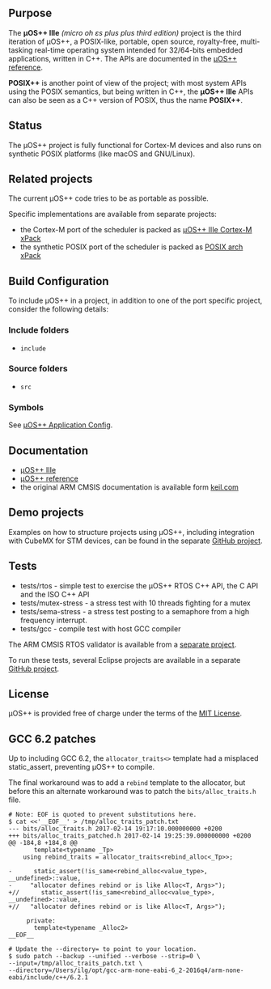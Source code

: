 ## Purpose

The **µOS++ IIIe** _(micro oh ɛs plus plus third edition)_ project is the third iteration of µOS++, a POSIX-like, portable, open source, royalty-free, multi-tasking real-time operating system intended for 32/64-bits embedded applications, written in C++. The APIs are documented in the [µOS++ reference](http://micro-os-plus.github.io/reference/cmsis-plus/).

**POSIX++** is another point of view of the project; with most system APIs using the POSIX semantics, but being written in C++, the **µOS++ IIIe** APIs can also be seen as a C++ version of POSIX, thus the name **POSIX++**.

## Status

The µOS++ project is fully functional for Cortex-M devices and also runs on synthetic POSIX platforms (like macOS and GNU/Linux).

## Related projects

The current µOS++ code tries to be as portable as possible.

Specific implementations are available from separate projects:

- the Cortex-M port of the scheduler is packed as [µOS++ IIIe Cortex-M xPack](https://github.com/micro-os-plus/micro-os-plus-iii-cortexm)
- the synthetic POSIX port of the scheduler is packed as [POSIX arch xPack](https://github.com/micro-os-plus/posix-arch)

## Build Configuration

To include µOS++ in a project, in addition to one of the port specific project, consider the following details:

### Include folders

- `include` 
 
### Source folders

- `src` 

### Symbols

See [µOS++ Application Config](http://micro-os-plus.github.io/reference/cmsis-plus/group__cmsis-plus-app-config.html).

## Documentation

* [µOS++ IIIe](http://micro-os-plus.github.io)
* [µOS++ reference](http://micro-os-plus.github.io/reference/cmsis-plus/)
* the original ARM CMSIS documentation is available form 
[keil.com](http://www.keil.com/pack/doc/CMSIS/General/html/index.html)

## Demo projects

Examples on how to structure projects using µOS++, including integration with CubeMX for STM devices, can be found in the separate [GitHub project](https://github.com/micro-os-plus/eclipse-demo-projects).

## Tests

* tests/rtos - simple test to exercise the µOS++ RTOS C++ API, the C API and the ISO C++ API
* tests/mutex-stress - a stress test with 10 threads fighting for a mutex
* tests/sema-stress - a stress test posting to a semaphore from a high frequency interrupt.
* tests/gcc - compile test with host GCC compiler

The ARM CMSIS RTOS validator is available from a [separate project](https://github.com/xpacks/arm-cmsis-rtos-validator).

To run these tests, several Eclipse projects are available in a separate [GitHub project](https://github.com/micro-os-plus/eclipse-test-projects).

## License

µOS++ is provided free of charge under the terms of the [MIT License](https://opensource.org/licenses/MIT).

## GCC 6.2 patches

Up to including GCC 6.2, the `allocator_traits<>` template had a misplaced static_assert, preventing µOS++ to compile.

The final workaround was to add a `rebind` template to the allocator, but before this an alternate workaround was to patch the `bits/alloc_traits.h` file.

```
# Note: EOF is quoted to prevent substitutions here.
$ cat <<'__EOF__' > /tmp/alloc_traits_patch.txt
--- bits/alloc_traits.h	2017-02-14 19:17:10.000000000 +0200
+++ bits/alloc_traits_patched.h	2017-02-14 19:25:39.000000000 +0200
@@ -184,8 +184,8 @@
       template<typename _Tp>
 	using rebind_traits = allocator_traits<rebind_alloc<_Tp>>;
 
-      static_assert(!is_same<rebind_alloc<value_type>, __undefined>::value,
-	  "allocator defines rebind or is like Alloc<T, Args>");
+//      static_assert(!is_same<rebind_alloc<value_type>, __undefined>::value,
+//	  "allocator defines rebind or is like Alloc<T, Args>");
 
     private:
       template<typename _Alloc2>
__EOF__

# Update the --directory= to point to your location.
$ sudo patch --backup --unified --verbose --strip=0 \
--input=/tmp/alloc_traits_patch.txt \
--directory=/Users/ilg/opt/gcc-arm-none-eabi-6_2-2016q4/arm-none-eabi/include/c++/6.2.1
```

